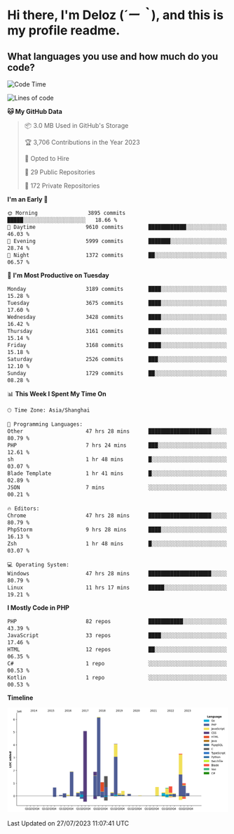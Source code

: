 # **Hi there, I'm Deloz (*´ー｀*), and this is my profile readme.**

## **What languages you use and how much do you code?**

<!--START_SECTION:waka-->
![Code Time](http://img.shields.io/badge/Code%20Time-2%2C009%20hrs%2055%20mins-blue)

![Lines of code](https://img.shields.io/badge/From%20Hello%20World%20I%27ve%20Written-31.5%20million%20lines%20of%20code-blue)

**🐱 My GitHub Data** 

> 📦 3.0 MB Used in GitHub's Storage 
 > 
> 🏆 3,706 Contributions in the Year 2023
 > 
> 💼 Opted to Hire
 > 
> 📜 29 Public Repositories 
 > 
> 🔑 172 Private Repositories 
 > 
**I'm an Early 🐤** 

```text
🌞 Morning                3895 commits        █████░░░░░░░░░░░░░░░░░░░░   18.66 % 
🌆 Daytime                9610 commits        ████████████░░░░░░░░░░░░░   46.03 % 
🌃 Evening                5999 commits        ███████░░░░░░░░░░░░░░░░░░   28.74 % 
🌙 Night                  1372 commits        ██░░░░░░░░░░░░░░░░░░░░░░░   06.57 % 
```
📅 **I'm Most Productive on Tuesday** 

```text
Monday                   3189 commits        ████░░░░░░░░░░░░░░░░░░░░░   15.28 % 
Tuesday                  3675 commits        ████░░░░░░░░░░░░░░░░░░░░░   17.60 % 
Wednesday                3428 commits        ████░░░░░░░░░░░░░░░░░░░░░   16.42 % 
Thursday                 3161 commits        ████░░░░░░░░░░░░░░░░░░░░░   15.14 % 
Friday                   3168 commits        ████░░░░░░░░░░░░░░░░░░░░░   15.18 % 
Saturday                 2526 commits        ███░░░░░░░░░░░░░░░░░░░░░░   12.10 % 
Sunday                   1729 commits        ██░░░░░░░░░░░░░░░░░░░░░░░   08.28 % 
```


📊 **This Week I Spent My Time On** 

```text
🕑︎ Time Zone: Asia/Shanghai

💬 Programming Languages: 
Other                    47 hrs 28 mins      ████████████████████░░░░░   80.79 % 
PHP                      7 hrs 24 mins       ███░░░░░░░░░░░░░░░░░░░░░░   12.61 % 
sh                       1 hr 48 mins        █░░░░░░░░░░░░░░░░░░░░░░░░   03.07 % 
Blade Template           1 hr 41 mins        █░░░░░░░░░░░░░░░░░░░░░░░░   02.89 % 
JSON                     7 mins              ░░░░░░░░░░░░░░░░░░░░░░░░░   00.21 % 

🔥 Editors: 
Chrome                   47 hrs 28 mins      ████████████████████░░░░░   80.79 % 
PhpStorm                 9 hrs 28 mins       ████░░░░░░░░░░░░░░░░░░░░░   16.13 % 
Zsh                      1 hr 48 mins        █░░░░░░░░░░░░░░░░░░░░░░░░   03.07 % 

💻 Operating System: 
Windows                  47 hrs 28 mins      ████████████████████░░░░░   80.79 % 
Linux                    11 hrs 17 mins      █████░░░░░░░░░░░░░░░░░░░░   19.21 % 
```

**I Mostly Code in PHP** 

```text
PHP                      82 repos            ███████████░░░░░░░░░░░░░░   43.39 % 
JavaScript               33 repos            ████░░░░░░░░░░░░░░░░░░░░░   17.46 % 
HTML                     12 repos            ██░░░░░░░░░░░░░░░░░░░░░░░   06.35 % 
C#                       1 repo              ░░░░░░░░░░░░░░░░░░░░░░░░░   00.53 % 
Kotlin                   1 repo              ░░░░░░░░░░░░░░░░░░░░░░░░░   00.53 % 
```



**Timeline**

![Lines of Code chart](https://raw.githubusercontent.com/deloz/deloz/main/assets/bar_graph.png)


 Last Updated on 27/07/2023 11:07:41 UTC
<!--END_SECTION:waka-->
